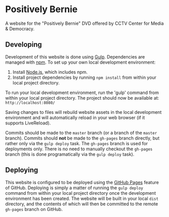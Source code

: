 Positively Bernie
=================

A website for the "Positively Bernie" DVD offered by CCTV Center for Media & Democracy.

Developing
----------

Development of this website is done using [Gulp](http://gulpjs.com/). Dependencies are managed with [npm](https://www.npmjs.com/). To set up your own local development environment:

1. Install [Node.js](https://nodejs.org/), which includes npm.
2. Install project dependencies by running `npm install` from within your local project directory.

To run your local development environment, run the 'gulp' command from within your local project directory. The project should now be available at:  
`http://localhost:8080/`

Saving changes to files will rebuild website assets in the local development environment and will automatically reload in your web browser (if it supports LiveReload).

Commits should be made to the `master` branch (or a branch of the `master` branch). Commits should **not** be made to the `gh-pages` branch directly, but rather only via the `gulp deploy` task. The `gh-pages` branch is used for deployments only. There is no need to manually checkout the `gh-pages` branch (this is done programatically via the `gulp deploy` task).

Deploying
---------

This website is configured to be deployed using the [GitHub Pages](https://pages.github.com/) 
feature of GitHub. Deploying is simply a matter of running the `gulp deploy` command from within your local project directory once the development environment has been created. The website will be built in your local `dist` directory, and the contents of which will then be committed to the remote `gh-pages` branch on GitHub.
